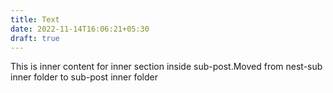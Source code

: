 ```yaml
---
title: Text
date: 2022-11-14T16:06:21+05:30
draft: true
---
```


This is inner content for inner section inside sub-post.Moved from nest-sub inner folder to sub-post inner folder
